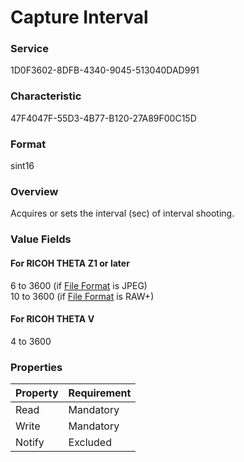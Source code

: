 # Capture Interval

### Service

1D0F3602-8DFB-4340-9045-513040DAD991

### Characteristic

47F4047F-55D3-4B77-B120-27A89F00C15D

### Format

sint16

### Overview

Acquires or sets the interval (sec) of interval shooting.

### Value Fields

#### For RICOH THETA Z1 or later

6 to 3600 (if [File Format](file_format.md) is JPEG)  
10 to 3600 (if [File Format](file_format.md) is RAW+)

#### For RICOH THETA V

4 to 3600

### Properties

| Property | Requirement |
|:--|:--|
| Read | Mandatory |
| Write | Mandatory |
| Notify | Excluded |
